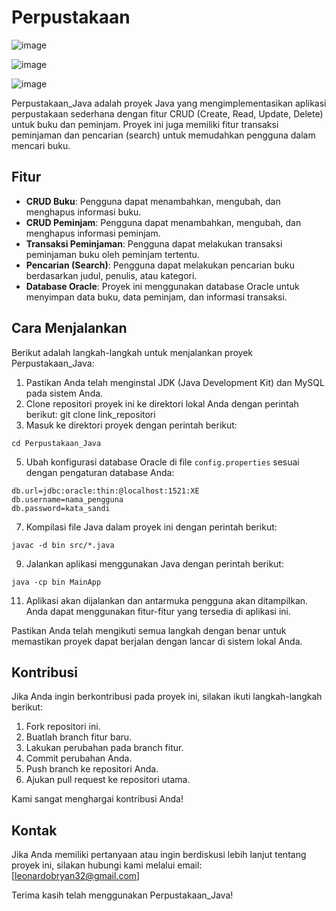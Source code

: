 # Perpustakaan

![image](https://github.com/HaiPigGi/Perpustakaan_Java/assets/119752348/b707dabe-3058-4df1-a3dd-1394936f1ab9)

![image](https://github.com/HaiPigGi/Perpustakaan_Java/assets/119752348/42e286bc-011c-4ae4-b544-ad280a4efe26)

![image](https://github.com/HaiPigGi/Perpustakaan_Java/assets/119752348/cb864935-4b5d-44c2-bb26-5270bc727189)


Perpustakaan_Java adalah proyek Java yang mengimplementasikan aplikasi perpustakaan sederhana dengan fitur CRUD (Create, Read, Update, Delete) untuk buku dan peminjam. Proyek ini juga memiliki fitur transaksi peminjaman dan pencarian (search) untuk memudahkan pengguna dalam mencari buku.

## Fitur

- **CRUD Buku**: Pengguna dapat menambahkan, mengubah, dan menghapus informasi buku.
- **CRUD Peminjam**: Pengguna dapat menambahkan, mengubah, dan menghapus informasi peminjam.
- **Transaksi Peminjaman**: Pengguna dapat melakukan transaksi peminjaman buku oleh peminjam tertentu.
- **Pencarian (Search)**: Pengguna dapat melakukan pencarian buku berdasarkan judul, penulis, atau kategori.
- **Database Oracle**: Proyek ini menggunakan database Oracle untuk menyimpan data buku, data peminjam, dan informasi transaksi.


## Cara Menjalankan

Berikut adalah langkah-langkah untuk menjalankan proyek Perpustakaan_Java:

1. Pastikan Anda telah menginstal JDK (Java Development Kit) dan MySQL pada sistem Anda.
2. Clone repositori proyek ini ke direktori lokal Anda dengan perintah berikut:
git clone link_repositori
3. Masuk ke direktori proyek dengan perintah berikut:
```
cd Perpustakaan_Java
```
5. Ubah konfigurasi database Oracle di file `config.properties` sesuai dengan pengaturan database Anda:

```
db.url=jdbc:oracle:thin:@localhost:1521:XE
db.username=nama_pengguna
db.password=kata_sandi
```
7. Kompilasi file Java dalam proyek ini dengan perintah berikut:
```
javac -d bin src/*.java
```
9. Jalankan aplikasi menggunakan Java dengan perintah berikut:
```
java -cp bin MainApp
```
11. Aplikasi akan dijalankan dan antarmuka pengguna akan ditampilkan. Anda dapat menggunakan fitur-fitur yang tersedia di aplikasi ini.

Pastikan Anda telah mengikuti semua langkah dengan benar untuk memastikan proyek dapat berjalan dengan lancar di sistem lokal Anda.

## Kontribusi

Jika Anda ingin berkontribusi pada proyek ini, silakan ikuti langkah-langkah berikut:

1. Fork repositori ini.
2. Buatlah branch fitur baru.
3. Lakukan perubahan pada branch fitur.
4. Commit perubahan Anda.
5. Push branch ke repositori Anda.
6. Ajukan pull request ke repositori utama.

Kami sangat menghargai kontribusi Anda!

## Kontak

Jika Anda memiliki pertanyaan atau ingin berdiskusi lebih lanjut tentang proyek ini, silakan hubungi kami melalui email: [leonardobryan32@gmail.com]

Terima kasih telah menggunakan Perpustakaan_Java!
